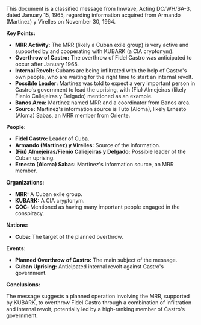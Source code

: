 This document is a classified message from Imwave, Acting DC/WH/SA-3, dated January 15, 1965, regarding information acquired from Armando (Martinez) y Virelles on November 30, 1964.

**Key Points:**

*   **MRR Activity:** The MRR (likely a Cuban exile group) is very active and supported by and cooperating with KUBARK (a CIA cryptonym).
*   **Overthrow of Castro:** The overthrow of Fidel Castro was anticipated to occur after January 1965.
*   **Internal Revolt:** Cubans are being infiltrated with the help of Castro's own people, who are waiting for the right time to start an internal revolt.
*   **Possible Leader:** Martinez was told to expect a very important person in Castro's government to lead the uprising, with (Fiu) Almejeiras (likely Fienio Caliejeiras y Delgado) mentioned as an example.
*   **Banos Area:** Martinez named MRR and a coordinator from Banos area.
*   **Source:** Martinez's information source is Tuto (Aloma), likely Ernesto (Aloma) Sabas, an MRR member from Oriente.

**People:**

*   **Fidel Castro:** Leader of Cuba.
*   **Armando (Martinez) y Virelles:** Source of the information.
*   **(Fiu) Almejeiras/Fienio Caliejeiras y Delgado:** Possible leader of the Cuban uprising.
*   **Ernesto (Aloma) Sabas:** Martinez's information source, an MRR member.

**Organizations:**

*   **MRR:** A Cuban exile group.
*   **KUBARK:** A CIA cryptonym.
*   **COC:** Mentioned as having many important people engaged in the conspiracy.

**Nations:**

*   **Cuba:** The target of the planned overthrow.

**Events:**

*   **Planned Overthrow of Castro:** The main subject of the message.
*   **Cuban Uprising:** Anticipated internal revolt against Castro's government.

**Conclusions:**

The message suggests a planned operation involving the MRR, supported by KUBARK, to overthrow Fidel Castro through a combination of infiltration and internal revolt, potentially led by a high-ranking member of Castro's government.
